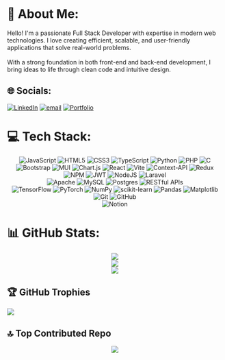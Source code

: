 # 💫 About Me:

Hello! I'm a passionate Full Stack Developer with expertise in modern web technologies. I love creating efficient, scalable, and user-friendly applications that solve real-world problems.<br><br>With a strong foundation in both front-end and back-end development, I bring ideas to life through clean code and intuitive design.

## 🌐 Socials:

[![LinkedIn](https://img.shields.io/badge/LinkedIn-%230077B5.svg?logo=linkedin&logoColor=white)](https://linkedin.com/in/https://www.linkedin.com/in/tarekalnaggar/) [![email](https://img.shields.io/badge/Email-D14836?logo=gmail&logoColor=white)](mailto:tarek.alnaggar@outlook.com) [![Portfolio](https://img.shields.io/badge/Portfolio-%23000000.svg?logo=vercel&logoColor=white)](https://tarek0m.vercel.app/)

# 💻 Tech Stack:

<div align="center">
  <img src="https://img.shields.io/badge/javascript-%23323330.svg?style=flat-square&logo=javascript&logoColor=%23F7DF1E" alt="JavaScript">
  <img src="https://img.shields.io/badge/html5-%23E34F26.svg?style=flat-square&logo=html5&logoColor=white" alt="HTML5">
  <img src="https://img.shields.io/badge/css3-%231572B6.svg?style=flat-square&logo=css3&logoColor=white" alt="CSS3">
  <img src="https://img.shields.io/badge/typescript-%23007ACC.svg?style=flat-square&logo=typescript&logoColor=white" alt="TypeScript">
  <img src="https://img.shields.io/badge/python-3670A0?style=flat-square&logo=python&logoColor=ffdd54" alt="Python">
  <img src="https://img.shields.io/badge/php-%23777BB4.svg?style=flat-square&logo=php&logoColor=white" alt="PHP">
  <img src="https://img.shields.io/badge/c-%2300599C.svg?style=flat-square&logo=c&logoColor=white" alt="C">
</div>
<div align="center">
  <img src="https://img.shields.io/badge/bootstrap-%238511FA.svg?style=flat-square&logo=bootstrap&logoColor=white" alt="Bootstrap">
  <img src="https://img.shields.io/badge/MUI-%230081CB.svg?style=flat-square&logo=mui&logoColor=white" alt="MUI">
  <img src="https://img.shields.io/badge/chart.js-F5788D.svg?style=flat-square&logo=chart.js&logoColor=white" alt="Chart.js">
  <img src="https://img.shields.io/badge/react-%2320232a.svg?style=flat-square&logo=react&logoColor=%2361DAFB" alt="React">
  <img src="https://img.shields.io/badge/vite-%23646CFF.svg?style=flat-square&logo=vite&logoColor=white" alt="Vite">
  <img src="https://img.shields.io/badge/Context--Api-000000?style=flat-square&logo=react" alt="Context-API">
  <img src="https://img.shields.io/badge/redux-%23593d88.svg?style=flat-square&logo=redux&logoColor=white" alt="Redux">
</div>
<div align="center">
  <img src="https://img.shields.io/badge/NPM-%23CB3837.svg?style=flat-square&logo=npm&logoColor=white" alt="NPM">
  <img src="https://img.shields.io/badge/JWT-black?style=flat-square&logo=JSON%20web%20tokens" alt="JWT">
  <img src="https://img.shields.io/badge/node.js-6DA55F?style=flat-square&logo=node.js&logoColor=white" alt="NodeJS">
  <img src="https://img.shields.io/badge/laravel-%23FF2D20.svg?style=flat-square&logo=laravel&logoColor=white" alt="Laravel">
</div>
<div align="center">
  <img src="https://img.shields.io/badge/apache-%23D42029.svg?style=flat-square&logo=apache&logoColor=white" alt="Apache">
  <img src="https://img.shields.io/badge/mysql-4479A1.svg?style=flat-square&logo=mysql&logoColor=white" alt="MySQL">
  <img src="https://img.shields.io/badge/postgres-%23316192.svg?style=flat-square&logo=postgresql&logoColor=white" alt="Postgres">
  <img src="https://img.shields.io/badge/RESTful_APIs-FF6F00?style=flat-square&logo=rest&logoColor=white" alt="RESTful APIs">
</div>
<div align="center">
  <img src="https://img.shields.io/badge/TensorFlow-%23FF6F00.svg?style=flat-square&logo=TensorFlow&logoColor=white" alt="TensorFlow">
  <img src="https://img.shields.io/badge/PyTorch-%23EE4C2C.svg?style=flat-square&logo=PyTorch&logoColor=white" alt="PyTorch">
  <img src="https://img.shields.io/badge/numpy-%23013243.svg?style=flat-square&logo=numpy&logoColor=white" alt="NumPy">
  <img src="https://img.shields.io/badge/scikit--learn-%23F7931E.svg?style=flat-square&logo=scikit-learn&logoColor=white" alt="scikit-learn">
  <img src="https://img.shields.io/badge/pandas-%23150458.svg?style=flat-square&logo=pandas&logoColor=white" alt="Pandas">
  <img src="https://img.shields.io/badge/Matplotlib-%23ffffff.svg?style=flat-square&logo=Matplotlib&logoColor=black" alt="Matplotlib">
</div>
<div align="center">
  <img src="https://img.shields.io/badge/git-%23F05033.svg?style=flat-square&logo=git&logoColor=white" alt="Git">
  <img src="https://img.shields.io/badge/github-%23121011.svg?style=flat-square&logo=github&logoColor=white" alt="GitHub">
</div>
<div align="center">
  <img src="https://img.shields.io/badge/Notion-%23000000.svg?style=flat-square&logo=notion&logoColor=white" alt="Notion">
</div>

# 📊 GitHub Stats:

<div align="center">
  <img src="https://github-readme-stats.vercel.app/api/top-langs/?username=tarek0m&theme=github_dark_dimmed&hide_border=true&include_all_commits=false&count_private=false&layout=compact">
  <br>
  <img src="https://github-readme-stats.vercel.app/api?username=tarek0m&theme=github_dark_dimmed&hide_border=true&include_all_commits=false&count_private=false">
  <br>
  <img src="https://github-readme-streak-stats.herokuapp.com/?user=tarek0m&theme=github_dark_dimmed&hide_border=true">
</div>

## 🏆 GitHub Trophies

![](https://github-profile-trophy.vercel.app/?username=tarek0m&theme=onedark&no-frame=true&no-bg=false&margin-w=4)

## 🔝 Top Contributed Repo

<div align="center">
  <img src="https://github-contributor-stats.vercel.app/api?username=tarek0m&limit=5&theme=github_dark_dimmed&combine_all_yearly_contributions=true">
</div>

<!-- Proudly created with GPRM ( https://gprm.itsvg.in ) -->
